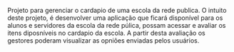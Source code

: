Projeto para gerenciar o cardapio de uma escola da rede publica.
O intuito deste projeto, é desenvolver uma aplicação que ficará disponível para os alunos e servidores da escola da rede púlica, possam acessar e avaliar os itens diposníveis no cardapio da escola.
A partir desta avaliação os gestores poderam visualizar  as opniões enviadas pelos usuários.
